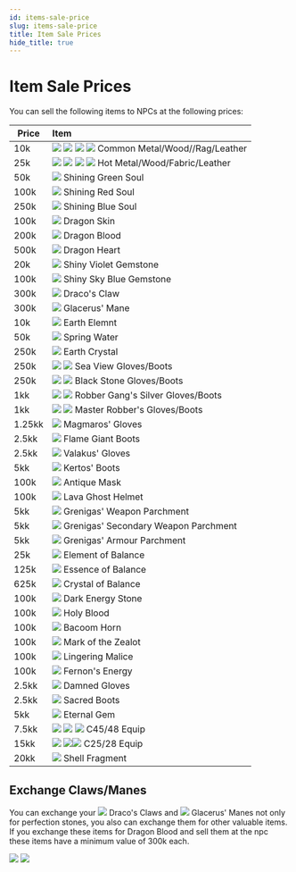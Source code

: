 ```yaml
---
id: items-sale-price
slug: items-sale-price
title: Item Sale Prices
hide_title: true
---
```


# Item Sale Prices

You can sell the following items to NPCs at the following prices:


| Price  | Item                                                                                                                                                                                                                                                           |
| ------ |:-------------------------------------------------------------------------------------------------------------------------------------------------------------------------------------------------------------------------------------------------------------- |
| 10k    | ![](https://nosapki.nostale.club/images/Ikona/2036.png) ![](https://nosapki.nostale.club/images/Ikona/2040.png) ![](https://nosapki.nostale.club/images/Ikona/2044.png) ![](https://nosapki.nostale.club/images/Ikona/2048.png) Common Metal/Wood//Rag/Leather |
| 25k    | ![](https://nosapki.nostale.club/images/Ikona/2035.png) ![](https://nosapki.nostale.club/images/Ikona/2039.png) ![](https://nosapki.nostale.club/images/Ikona/2043.png) ![](https://nosapki.nostale.club/images/Ikona/2047.png) Hot Metal/Wood/Fabric/Leather     |
| 50k    | ![](https://nosapki.nostale.club/images/Ikona/2283.png) Shining Green Soul                                                                                                                                                                                     |
| 100k   | ![](https://nosapki.nostale.club/images/Ikona/2284.png) Shining Red Soul                                                                                                                                                                                       |
| 250k    | ![](https://nosapki.nostale.club/images/Ikona/2285.png) Shining Blue Soul                                                                                                                                                                                      |
| 100k   | ![](https://nosapki.nostale.club/images/Ikona/2550.png) Dragon Skin                                                                                                                                                                                            |
| 200k   | ![](https://nosapki.nostale.club/images/Ikona/2549.png) Dragon Blood                                                                                                                                                                                           |
| 500k   | ![](https://nosapki.nostale.club/images/Ikona/2548.png) Dragon Heart                                                                                                                                                                                           |
| 20k    | ![](https://nosapki.nostale.club/images/Ikona/2348.png) Shiny Violet Gemstone                                                                                                                                                                                  |
| 100k   | ![](https://nosapki.nostale.club/images/Ikona/2349.png) Shiny Sky Blue Gemstone                                                                                                                                                                                |
| 300k       |   ![](https://nosapki.nostale.club/images/Ikona/2605.png)  Draco's Claw                                                                                                                                                                                                                                                       |
|  300k      | ![](https://nosapki.nostale.club/images/Ikona/2606.png)    Glacerus' Mane                                                                                                                                                                                                                                                           |
| 10k    | ![](https://nosapki.nostale.club/images/Ikona/2446.png) Earth Elemnt                                                                                                                                                                                           |
| 50k    | ![](https://nosapki.nostale.club/images/Ikona/2447.png) Spring Water                                                                                                                                                                                           |
| 250k   | ![](https://nosapki.nostale.club/images/Ikona/2448.png) Earth Crystal                                                                                                                                                                                          |
| 250k   | ![](https://nosapki.nostale.club/images/Ikona/705.png) ![](https://nosapki.nostale.club/images/Ikona/65.png)    Sea View Gloves/Boots                                                                                                                          |
| 250k   | ![](https://nosapki.nostale.club/images/Ikona/703.png) ![](https://nosapki.nostale.club/images/Ikona/721.png)  Black Stone Gloves/Boots                                                                                                                        |
| 1kk    | ![](https://nosapki.nostale.club/images/Ikona/716.png) ![](https://nosapki.nostale.club/images/Ikona/710.png)  Robber Gang's Silver Gloves/Boots                                                                                                               |
| 1kk    | ![](https://nosapki.nostale.club/images/Ikona/707.png) ![](https://nosapki.nostale.club/images/Ikona/722.png)  Master Robber's Gloves/Boots                                                                                                                    |
| 1.25kk | ![](https://nosapki.nostale.club/images/Ikona/2431.png) Magmaros' Gloves                                                                                                                                                                                       |
| 2.5kk  | ![](https://nosapki.nostale.club/images/Ikona/2433.png)  Flame Giant Boots                                                                                                                                                                                    |
| 2.5kk  | ![](https://nosapki.nostale.club/images/Ikona/2432.png)  Valakus' Gloves                                                                                                                                                                                       |
| 5kk    | ![](https://nosapki.nostale.club/images/Ikona/2434.png) Kertos' Boots                                                                                                                                                                                          |
| 100k   | ![](https://nosapki.nostale.club/images/Ikona/2427.png)  Antique Mask                                                                                                                                                                                          |
| 100k   | ![](https://nosapki.nostale.club/images/Ikona/2429.png) Lava Ghost Helmet                                                                                                                                                                                      |
| 5kk    | ![](https://nosapki.nostale.club/images/Ikona/2443.png)  Grenigas' Weapon Parchment                                                                                                                                                                            |
| 5kk    | ![](https://nosapki.nostale.club/images/Ikona/2444.png)  Grenigas' Secondary Weapon Parchment                                                                                                                                                                  |
| 5kk    | ![](https://nosapki.nostale.club/images/Ikona/2445.png)  Grenigas' Armour Parchment                                                                                                                                                                            |
| 25k    | ![](https://nosapki.nostale.club/images/Ikona/2757.png)  Element of Balance                                                                                                                                                                                    |
| 125k   | ![](https://nosapki.nostale.club/images/Ikona/2756.png)  Essence of Balance                                                                                                                                                                                    |
| 625k   | ![](https://nosapki.nostale.club/images/Ikona/2755.png)  Crystal of Balance                                                                                                                                                                                    |
| 100k   | ![](https://nosapki.nostale.club/images/Ikona/2736.png)  Dark Energy Stone                                                                                                                                                                                     |
| 100k   | ![](https://nosapki.nostale.club/images/Ikona/2742.png)  Holy Blood                                                                                                                                                                                            |
| 100k   | ![](https://nosapki.nostale.club/images/Ikona/2738.png)  Bacoom Horn                                                                                                                                                                                           |
| 100k   | ![](https://nosapki.nostale.club/images/Ikona/2734.png)  Mark of the Zealot                                                                                                                                                                                    |
| 100k   | ![](https://nosapki.nostale.club/images/Ikona/2877.png)  Lingering Malice |
| 100k   |![](https://nosapki.nostale.club/images/Ikona/2859.png)  Fernon's Energy |
| 2.5kk  | ![](https://nosapki.nostale.club/images/Ikona/413.png) Damned Gloves                                                                                                                                                                                           |
| 2.5kk  | ![](https://nosapki.nostale.club/images/Ikona/415.png)  Sacred Boots                                                                                                                                                                                           |
| 5kk    | ![](https://nosapki.nostale.club/images/Ikona/2851.png)  Eternal Gem                                                                                                                                                                                           |
| 7.5kk  | ![](https://nosapki.nostale.club/images/Ikona/2816.png) ![](https://nosapki.nostale.club/images/Ikona/2815.png) ![](https://nosapki.nostale.club/images/Ikona/2821.png) C45/48 Equip    |
| 15kk   | ![](https://nosapki.nostale.club/images/Ikona/2769.png) ![](https://nosapki.nostale.club/images/Ikona/2780.png)![](https://nosapki.nostale.club/images/Ikona/2778.png) C25/28 Equip    |
| 20kk   | ![](https://nosapki.nostale.club/images/Ikona/2347.png)  Shell Fragment |



## Exchange Claws/Manes 

You can exchange your ![](https://nosapki.nostale.club/images/Ikona/2605.png) Draco's Claws and ![](https://nosapki.nostale.club/images/Ikona/2606.png) Glacerus' Manes not only for perfection stones, you also can exchange them for other valuable items.
If you exchange these items for Dragon Blood and sell them at the npc these items have a minimum value of 300k each.

![](https://i.imgur.com/4k4nt2F.png) ![](https://i.imgur.com/xfBG0FI.png)
